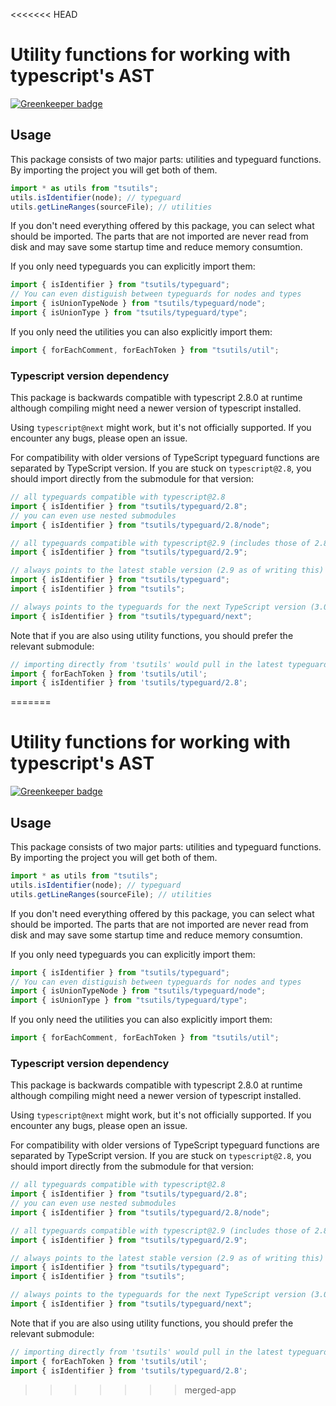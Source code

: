 <<<<<<< HEAD
# Utility functions for working with typescript's AST

[![Greenkeeper badge](https://badges.greenkeeper.io/ajafff/tsutils.svg)](https://greenkeeper.io/)

## Usage

This package consists of two major parts: utilities and typeguard functions.
By importing the project you will get both of them.
```js
import * as utils from "tsutils";
utils.isIdentifier(node); // typeguard
utils.getLineRanges(sourceFile); // utilities
```

If you don't need everything offered by this package, you can select what should be imported. The parts that are not imported are never read from disk and may save some startup time and reduce memory consumtion.

If you only need typeguards you can explicitly import them:
```js
import { isIdentifier } from "tsutils/typeguard";
// You can even distiguish between typeguards for nodes and types
import { isUnionTypeNode } from "tsutils/typeguard/node";
import { isUnionType } from "tsutils/typeguard/type";
```

If you only need the utilities you can also explicitly import them:
```js
import { forEachComment, forEachToken } from "tsutils/util";
```

### Typescript version dependency

This package is backwards compatible with typescript 2.8.0 at runtime although compiling might need a newer version of typescript installed.

Using `typescript@next` might work, but it's not officially supported. If you encounter any bugs, please open an issue.

For compatibility with older versions of TypeScript typeguard functions are separated by TypeScript version. If you are stuck on `typescript@2.8`, you should import directly from the submodule for that version:

```js
// all typeguards compatible with typescript@2.8
import { isIdentifier } from "tsutils/typeguard/2.8";
// you can even use nested submodules
import { isIdentifier } from "tsutils/typeguard/2.8/node";

// all typeguards compatible with typescript@2.9 (includes those of 2.8)
import { isIdentifier } from "tsutils/typeguard/2.9";

// always points to the latest stable version (2.9 as of writing this)
import { isIdentifier } from "tsutils/typeguard";
import { isIdentifier } from "tsutils";

// always points to the typeguards for the next TypeScript version (3.0 as of writing this)
import { isIdentifier } from "tsutils/typeguard/next";
```

Note that if you are also using utility functions, you should prefer the relevant submodule:

```js
// importing directly from 'tsutils' would pull in the latest typeguards
import { forEachToken } from 'tsutils/util';
import { isIdentifier } from 'tsutils/typeguard/2.8';
```
=======
# Utility functions for working with typescript's AST

[![Greenkeeper badge](https://badges.greenkeeper.io/ajafff/tsutils.svg)](https://greenkeeper.io/)

## Usage

This package consists of two major parts: utilities and typeguard functions.
By importing the project you will get both of them.
```js
import * as utils from "tsutils";
utils.isIdentifier(node); // typeguard
utils.getLineRanges(sourceFile); // utilities
```

If you don't need everything offered by this package, you can select what should be imported. The parts that are not imported are never read from disk and may save some startup time and reduce memory consumtion.

If you only need typeguards you can explicitly import them:
```js
import { isIdentifier } from "tsutils/typeguard";
// You can even distiguish between typeguards for nodes and types
import { isUnionTypeNode } from "tsutils/typeguard/node";
import { isUnionType } from "tsutils/typeguard/type";
```

If you only need the utilities you can also explicitly import them:
```js
import { forEachComment, forEachToken } from "tsutils/util";
```

### Typescript version dependency

This package is backwards compatible with typescript 2.8.0 at runtime although compiling might need a newer version of typescript installed.

Using `typescript@next` might work, but it's not officially supported. If you encounter any bugs, please open an issue.

For compatibility with older versions of TypeScript typeguard functions are separated by TypeScript version. If you are stuck on `typescript@2.8`, you should import directly from the submodule for that version:

```js
// all typeguards compatible with typescript@2.8
import { isIdentifier } from "tsutils/typeguard/2.8";
// you can even use nested submodules
import { isIdentifier } from "tsutils/typeguard/2.8/node";

// all typeguards compatible with typescript@2.9 (includes those of 2.8)
import { isIdentifier } from "tsutils/typeguard/2.9";

// always points to the latest stable version (2.9 as of writing this)
import { isIdentifier } from "tsutils/typeguard";
import { isIdentifier } from "tsutils";

// always points to the typeguards for the next TypeScript version (3.0 as of writing this)
import { isIdentifier } from "tsutils/typeguard/next";
```

Note that if you are also using utility functions, you should prefer the relevant submodule:

```js
// importing directly from 'tsutils' would pull in the latest typeguards
import { forEachToken } from 'tsutils/util';
import { isIdentifier } from 'tsutils/typeguard/2.8';
```
>>>>>>> merged-app
